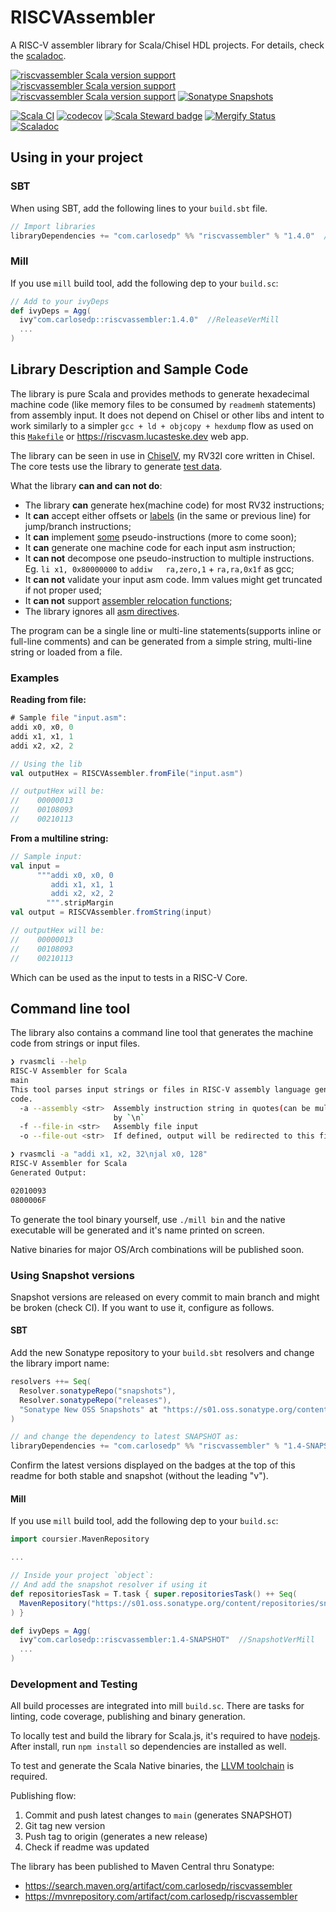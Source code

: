 # RISCVAssembler

A RISC-V assembler library for Scala/Chisel HDL projects. For details, check the [scaladoc](https://www.javadoc.io/doc/com.carlosedp/riscvassembler_2.13/latest/com/carlosedp/riscvassembler/index.html).

[![riscvassembler Scala version support](https://index.scala-lang.org/carlosedp/riscvassembler/riscvassembler/latest-by-scala-version.svg?platform=jvm)](https://index.scala-lang.org/carlosedp/riscvassembler/riscvassembler)
[![riscvassembler Scala version support](https://index.scala-lang.org/carlosedp/riscvassembler/riscvassembler/latest-by-scala-version.svg?platform=native0.4)](https://index.scala-lang.org/carlosedp/riscvassembler/riscvassembler)
[![riscvassembler Scala version support](https://index.scala-lang.org/carlosedp/riscvassembler/riscvassembler/latest-by-scala-version.svg?platform=sjs1)](https://index.scala-lang.org/carlosedp/riscvassembler/riscvassembler)
[![Sonatype Snapshots](https://img.shields.io/nexus/s/com.carlosedp/riscvassembler_2.13?server=https%3A%2F%2Fs01.oss.sonatype.org)](https://s01.oss.sonatype.org/content/repositories/snapshots/com/carlosedp/)


[![Scala CI](https://github.com/carlosedp/riscvassembler/actions/workflows/scala.yml/badge.svg)](https://github.com/carlosedp/riscvassembler/actions/workflows/scala.yml)
[![codecov](https://codecov.io/gh/carlosedp/riscvassembler/branch/main/graph/badge.svg?token=YNEKF3OO04)](https://codecov.io/gh/carlosedp/riscvassembler)
[![Scala Steward badge](https://img.shields.io/badge/Scala_Steward-helping-green.svg?style=flat&logo=data:image/png;base64,iVBORw0KGgoAAAANSUhEUgAAAA4AAAAQCAMAAAARSr4IAAAAVFBMVEUAAACHjojlOy5NWlrKzcYRKjGFjIbp293YycuLa3pYY2LSqql4f3pCUFTgSjNodYRmcXUsPD/NTTbjRS+2jomhgnzNc223cGvZS0HaSD0XLjbaSjElhIr+AAAAAXRSTlMAQObYZgAAAHlJREFUCNdNyosOwyAIhWHAQS1Vt7a77/3fcxxdmv0xwmckutAR1nkm4ggbyEcg/wWmlGLDAA3oL50xi6fk5ffZ3E2E3QfZDCcCN2YtbEWZt+Drc6u6rlqv7Uk0LdKqqr5rk2UCRXOk0vmQKGfc94nOJyQjouF9H/wCc9gECEYfONoAAAAASUVORK5CYII=)](https://scala-steward.org)
[![Mergify Status](https://img.shields.io/endpoint.svg?url=https://api.mergify.com/v1/badges/carlosedp/riscvassembler&style=flat)](https://mergify.com)
[![Scaladoc](https://www.javadoc.io/badge/com.carlosedp/riscvassembler_2.13.svg?color=blue&label=Scaladoc)](https://javadoc.io/doc/com.carlosedp/riscvassembler_2.13/latest)


## Using in your project

### SBT

When using SBT, add the following lines to your `build.sbt` file.

```scala
// Import libraries
libraryDependencies += "com.carlosedp" %% "riscvassembler" % "1.4.0"  //ReleaseVerSBT
```

### Mill

If you use `mill` build tool, add the following dep to your `build.sc`:

```scala
// Add to your ivyDeps
def ivyDeps = Agg(
  ivy"com.carlosedp::riscvassembler:1.4.0"  //ReleaseVerMill
  ...
)
```

## Library Description and Sample Code

The library is pure Scala and provides methods to generate hexadecimal machine code (like memory files to be consumed by `readmemh` statements) from assembly input. It does not depend on Chisel or other libs and intent to work similarly to a simpler `gcc + ld + objcopy + hexdump` flow as used on this [`Makefile`](https://github.com/carlosedp/chiselv/gcc/test/Makefile) or <https://riscvasm.lucasteske.dev> web app.

The library can be seen in use in [ChiselV](https://github.com/carlosedp/chiselv), my RV32I core written in Chisel. The core tests use the library to generate [test data](https://github.com/carlosedp/chiselv/blob/e014da49ace5d5dd917eac3e3bf8ca6bbeadc244/chiselv/test/src/CPUSingleCycleInstructionSpec.scala#L71).

What the library **can and can not do**:

- The library **can** generate hex(machine code) for most RV32 instructions;
- It **can** accept either offsets or [labels](https://github.com/riscv-non-isa/riscv-asm-manual/blob/master/riscv-asm.md#labels) (in the same or previous line) for jump/branch instructions;
- It **can** implement [some](./riscvassembler/src/internal/Instructions.scala#73) pseudo-instructions (more to come soon);
- It **can** generate one machine code for each input asm instruction;
- It **can not** decompose one pseudo-instruction to multiple instructions. Eg. `li x1, 0x80000000` to `addiw	ra,zero,1` + `ra,ra,0x1f` as gcc;
- It **can not** validate your input asm code. Imm values might get truncated if not proper used;
- It **can not** support [assembler relocation functions](https://github.com/riscv-non-isa/riscv-asm-manual/blob/master/riscv-asm.md#assembler-relocation-functions);
- The library ignores all [asm directives](https://github.com/riscv-non-isa/riscv-asm-manual/blob/master/riscv-asm.md#pseudo-ops).

The program can be a single line or multi-line statements(supports inline or full-line comments) and can be generated from a simple string, multi-line string or loaded from a file.

### Examples

**Reading from file:**

```asm
# Sample file "input.asm":
addi x0, x0, 0
addi x1, x1, 1
addi x2, x2, 2
```

```scala
// Using the lib
val outputHex = RISCVAssembler.fromFile("input.asm")

// outputHex will be:
//    00000013
//    00108093
//    00210113
```

**From a multiline string:**

```scala
// Sample input:
val input =
      """addi x0, x0, 0
         addi x1, x1, 1
         addi x2, x2, 2
        """.stripMargin
val output = RISCVAssembler.fromString(input)

// outputHex will be:
//    00000013
//    00108093
//    00210113
 ```

Which can be used as the input to tests in a RISC-V Core.

## Command line tool

The library also contains a command line tool that generates the machine code from strings or input files.

```sh
❯ rvasmcli --help
RISC-V Assembler for Scala
main
This tool parses input strings or files in RISC-V assembly language generating hexadecimal machine
code.
  -a --assembly <str>  Assembly instruction string in quotes(can be multiple instructions separated
                       by `\n`
  -f --file-in <str>   Assembly file input
  -o --file-out <str>  If defined, output will be redirected to this file (overwrite if exists)

❯ rvasmcli -a "addi x1, x2, 32\njal x0, 128"
RISC-V Assembler for Scala
Generated Output:

02010093
0800006F
```

To generate the tool binary yourself, use `./mill bin` and the native executable will be generated and it's name printed on screen.

Native binaries for major OS/Arch combinations will be published soon.

### Using Snapshot versions

Snapshot versions are released on every commit to main branch and might be broken (check CI). If you want to use it, configure as follows.

#### SBT

Add the new Sonatype repository to your `build.sbt` resolvers and change the library import name:

```scala
resolvers ++= Seq(
  Resolver.sonatypeRepo("snapshots"),
  Resolver.sonatypeRepo("releases"),
  "Sonatype New OSS Snapshots" at "https://s01.oss.sonatype.org/content/repositories/snapshots"
)

// and change the dependency to latest SNAPSHOT as:
libraryDependencies += "com.carlosedp" %% "riscvassembler" % "1.4-SNAPSHOT"  //SnapshotVerSBT
```

Confirm the latest versions displayed on the badges at the top of this readme for both stable and snapshot (without the leading "v").

#### Mill

If you use `mill` build tool, add the following dep to your `build.sc`:

```scala
import coursier.MavenRepository

...

// Inside your project `object`:
// And add the snapshot resolver if using it
def repositoriesTask = T.task { super.repositoriesTask() ++ Seq(
  MavenRepository("https://s01.oss.sonatype.org/content/repositories/snapshots")
) }

def ivyDeps = Agg(
  ivy"com.carlosedp::riscvassembler:1.4-SNAPSHOT"  //SnapshotVerMill
  ...
)
```

### Development and Testing

All build processes are integrated into mill `build.sc`. There are tasks for linting, code coverage, publishing and binary generation.

To locally test and build the library for Scala.js, it's required to have [nodejs](nodejs.org/). After install, run `npm install` so dependencies are installed as well.

To test and generate the Scala Native binaries, the [LLVM toolchain](https://scala-native.org/en/stable/user/setup.html#installing-clang-and-runtime-dependencies) is required.

Publishing flow:

1. Commit and push latest changes to `main` (generates SNAPSHOT)
2. Git tag new version
3. Push tag to origin (generates a new release)
4. Check if readme was updated

The library has been published to Maven Central thru Sonatype:

- <https://search.maven.org/artifact/com.carlosedp/riscvassembler>
- <https://mvnrepository.com/artifact/com.carlosedp/riscvassembler>

